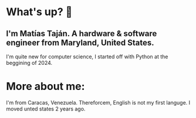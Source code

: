 # What's up? 👋

## I'm Matías Taján. A hardware & software engineer from Maryland, United States.

I'm quite new for computer science, I started off with Python at the beggining of 2024.

# More about me:
I'm from Caracas, Venezuela. Thereforcem, English is not my first languge. I moved unted states 2 years ago. 
<!--
**Mat1020/Mat1020** is a ✨ _special_ ✨ repository because its `README.md` (this file) appears on your GitHub profile.

Here are some ideas to get you started:

- 🔭 I’m currently working on ...
- 🌱 I’m currently learning ...
- 👯 I’m looking to collaborate on ...
- 🤔 I’m looking for help with ...
- 💬 Ask me about ...
- 📫 How to reach me: ...
- 😄 Pronouns: ...
- ⚡ Fun fact: ...
-->
